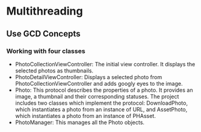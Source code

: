 # Multithreading
## Use GCD Concepts
 ### Working with four classes
 - PhotoCollectionViewController: The initial view controller. It displays the selected photos as thumbnails.
- PhotoDetailViewController: Displays a selected photo from PhotoCollectionViewController and adds googly eyes to the image.
- Photo: This protocol describes the properties of a photo. It provides an image, a thumbnail and their corresponding statuses. The project includes two classes which implement the protocol: DownloadPhoto, which instantiates a photo from an instance of URL, and AssetPhoto, which instantiates a photo from an instance of PHAsset.
- PhotoManager: This manages all the Photo objects.
